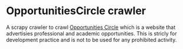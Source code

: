 # OpportunitiesCircle crawler
 
A scrapy crawler to crawl [Opportunities Circle](https://www.opportunitiescircle.com) which is a website that advertisies professional and academic opportunities. This is stricly for development practice and is not to be used for any prohibited activity.
